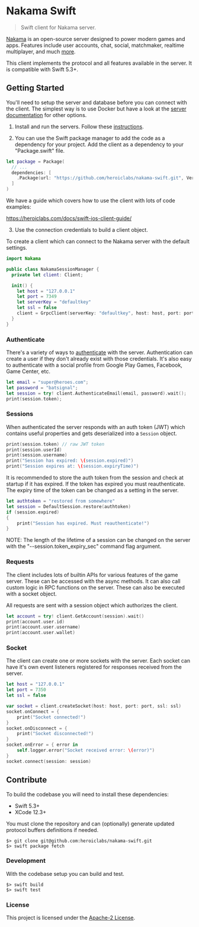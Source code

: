 Nakama Swift
============

> Swift client for Nakama server.

[Nakama](https://github.com/heroiclabs/nakama) is an open-source server designed to power modern games and apps. Features include user accounts, chat, social, matchmaker, realtime multiplayer, and much [more](https://heroiclabs.com).

This client implements the protocol and all features available in the server. It is compatible with Swift 5.3+.


## Getting Started

You'll need to setup the server and database before you can connect with the client. The simplest way is to use Docker but have a look at the [server documentation](https://github.com/heroiclabs/nakama#getting-started) for other options.

1. Install and run the servers. Follow these [instructions](https://heroiclabs.com/docs/install-docker-quickstart).

2. You can use the Swift package manager to add the code as a dependency for your project. Add the client as a dependency to your "Package.swift" file.

```swift
let package = Package(
  // ...
  dependencies: [
    .Package(url: "https://github.com/heroiclabs/nakama-swift.git", Version(3,0,0)),
  ]
)
```

We have a guide which covers how to use the client with lots of code examples:

https://heroiclabs.com/docs/swift-ios-client-guide/

3. Use the connection credentials to build a client object.

To create a client which can connect to the Nakama server with the default settings.

```swift
import Nakama

public class NakamaSessionManager {
  private let client: Client;

  init() {
    let host = "127.0.0.1"
    let port = 7349
    let serverKey = "defaultkey"
    let ssl = false
    client = GrpcClient(serverKey: "defaultkey", host: host, port: port, ssl: ssl)
  }
}
```

### Authenticate

There's a variety of ways to [authenticate](https://heroiclabs.com/docs/authentication) with the server. Authentication can create a user if they don't already exist with those credentials. It's also easy to authenticate with a social profile from Google Play Games, Facebook, Game Center, etc.

```swift
let email = "super@heroes.com";
let password = "batsignal";
let session = try! client.AuthenticateEmail(email, password).wait();
print(session.token);
```

### Sessions

When authenticated the server responds with an auth token (JWT) which contains useful properties and gets deserialized into a `Session` object.

```swift
print(session.token) // raw JWT token
print(session.userId)
print(session.username)
print("Session has expired: \(session.expired)")
print("Session expires at: \(session.expiryTime)")
```

It is recommended to store the auth token from the session and check at startup if it has expired. If the token has expired you must reauthenticate. The expiry time of the token can be changed as a setting in the server.

```swift
let authtoken = "restored from somewhere"
let session = DefaultSession.restore(authtoken)
if (session.expired)
{
    print("Session has expired. Must reauthenticate!")
}
```

NOTE: The length of the lifetime of a session can be changed on the server with the "--session.token_expiry_sec" command flag argument.

### Requests

The client includes lots of builtin APIs for various features of the game server. These can be accessed with the async methods. It can also call custom logic in RPC functions on the server. These can also be executed with a socket object.

All requests are sent with a session object which authorizes the client.

```swift
let account = try! client.GetAccount(session).wait()
print(account.user.id)
print(account.user.username)
print(account.user.wallet)
```

### Socket

The client can create one or more sockets with the server. Each socket can have it's own event listeners registered for responses received from the server.

```swift
let host = "127.0.0.1"
let port = 7350
let ssl = false

var socket = client.createSocket(host: host, port: port, ssl: ssl)
socket.onConnect = {
    print("Socket connected!")
}
socket.onDisconnect = {
    print("Socket disconnected!")
}
socket.onError = { error in
    self.logger.error("Socket received error: \(error)")
}
socket.connect(session: session)
```

## Contribute

To build the codebase you will need to install these dependencies:

* Swift 5.3+
* XCode 12.3+

You must clone the repository and can (optionally) generate updated protocol buffers definitions if needed.

```shell
$> git clone git@github.com:heroiclabs/nakama-swift.git
$> swift package fetch
```

### Development

With the codebase setup you can build and test.

```shell
$> swift build
$> swift test
```

### License

This project is licensed under the [Apache-2 License](https://github.com/heroiclabs/nakama-swift/blob/master/LICENSE).
